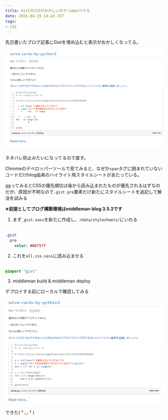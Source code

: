 ```yaml
---
title: GistのCSSがおかしいので!importする
date: 2015-04-19 14:24 JST
tags:
- CSS
---
```


先日書いたブログ記事にGistを埋め込むと表示がおかしくなってる。

![](/images/general/0419gist.png)

ネタバレ防止みたいになってるので直す。

Chromeのデベロッパーツールで見てみると、なぜか```span```タグに囲まれていないコードだけblog由来のハイライト用スタイルシートがあたっている。

ggってみるとCSSの優先順位は後から読み込まれたものが優先されるはずなのだが、原因が不明なので`.gist pre`要素だけ新たにスタイルシートを追記して解決を試みる

**※前提としてブログ構築環境はmiddleman-blog 3.5.3です**

1. まず```_gist.sass```を新たに作成し、`/data/stylesheets/`にいれる

```sass

.gist
  pre
    color: #66757f

```

2. これを`all.css.sass`に読み込ませる

```sass

@import "gist"

```

3. middleman build & middleman deploy

デプロイする前にローカルで確認してみる

![](/images/general/0419gist2.png)

できた(╹◡╹)

